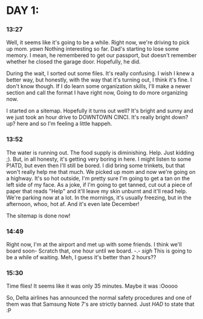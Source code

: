 # DAY 1:

### 13:27

Well, it seems like it's going to be a while. Right now, we're driving to pick up mom. *yawn*
Nothing interesting so far. Dad's starting to lose some memory. I mean, he remembered to get our passport, but doesn't remember whether he closed the garage door. Hopefully, he did.

During the wait, I sorted out some files. It's really confusing. I wish I knew a better way, but honestly, with the way that it's turning out, I think it's fine. I don't know though. If I do learn some organization skills, I'll make a newer section and call the format I have right now, Going to do more organizing now.

I started on a sitemap. Hopefully it turns out well? It's bright and sunny and we just took an hour drive to DOWNTOWN CINCI. It's really bright down? up? here and so I'm feeling a little happeh.

### 13:52

The water is running out. The food supply is diminishing. Help.
Just kidding ;). But, in all honesty, it's getting very boring in here. I might listen to some P!ATD, but even then I'll still be bored. I did bring some trinkets, but that won't really help me that much. We picked up mom and now we're going on a highway. It's so hot outside, I'm pretty sure I'm going to get a tan on the left side of my face. As a joke, if I'm going to get tanned, cut out a piece of paper that reads "Help" and it'll leave my skin unburnt and it'll read help. We're parking now at a lot. In the mornings, it's usually freezing, but in the afternoon, whoo, hot af. And it's even late December!

The sitemap is done now!

### 14:49

Right now, I'm at the airport and met up with some friends. I think we'll board soon- Scratch that, one hour until we board. -.-
*sigh*
This is going to be a while of waiting.
Meh, I guess it's better than 2 hours??

### 15:30

Time flies! It seems like it was only 35 minutes. Maybe it was :Ooooo

So, Delta airlines has announced the normal safety procedures and one of them was that Samsung Note 7's are strictly banned.
Just *HAD* to state that :P
